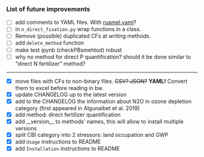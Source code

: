 ### List of future improvements

- [ ] add comments to YAML files. With [ruamel.yaml](https://yaml.readthedocs.io/en/latest/)?
- [ ] in `n_direct_fixation.py` wrap functions in a class.
- [ ] Remove (possible) duplicated CFs at writing methods.
- [ ] add `delete_method` function
- [ ] make test ipynb (checkPBsmehtod) robust
- [ ] why no method for direct P quantification? should it be done similar to "direct N fertilizer" method?
---
- [x] move files with CFs to non-binary files. ~~CSV? JSON?~~ **YAML!** Convert them to excel before reading in bw.
- [x] update CHANGELOG up to the latest version
- [x] add to the CHANGELOG the information about N2O in ozone depletion category (first appeared in Algunaibet et al. 2019)
- [x] add method: direct fertilizer quantification
- [x] add \_\_version__ to methods' names, this will allow to install multiple versions
- [x] split CBI category into 2 stressors: land occupation and GWP
- [x] add `Usage` instructions to README
- [x] add `Installation` instructions to README
